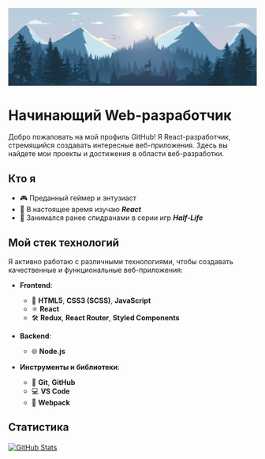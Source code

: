 <p align="center">
  <img src="photo/main_1.jpg" alt="Profile Image">
</p>

# Начинающий Web-разработчик
Добро пожаловать на мой профиль GitHub! Я React-разработчик, стремящийся создавать интересные веб-приложения. Здесь вы найдете мои проекты и достижения в области веб-разработки.

## Кто я

- 🎮 Преданный геймер и энтузиаст
- 🌱 В настоящее время изучаю ***React***
- 💨 Занимался ранее спидранами в серии игр ***Half-Life***

## Мой стек технологий

Я активно работаю с различными технологиями, чтобы создавать качественные и функциональные веб-приложения:

- **Frontend**:  
  - 🎨 **HTML5**, **CSS3 (SCSS)**, **JavaScript**
  - ⚛️ **React**
  - 🛠 **Redux**, **React Router**, **Styled Components**
  
- **Backend**:
  - 🌐 **Node.js**
  
- **Инструменты и библиотеки**:
  - 🧰 **Git**, **GitHub**
  - 💻 **VS Code**
  - 🔨 **Webpack**

## Статистика

<a href="https://github-readme-stats.vercel.app/api?username=gaminghackintosh&hide=contribs,prs">
  <img align="center" src="https://github-readme-stats.vercel.app/api?username=gaminghackintosh&show_icons=true&theme=gruvbox&hide=prs&count_private=true" alt="GitHub Stats" />
</a>
